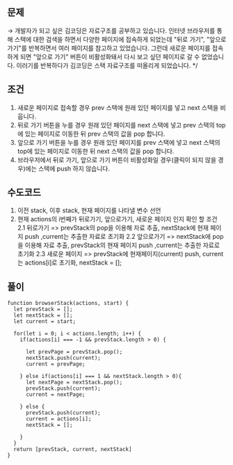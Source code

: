 ## 문제

→ 개발자가 되고 싶은 김코딩은 자료구조를 공부하고 있습니다.
인터넷 브라우저를 통해 스택에 대한 검색을 하면서 다양한 페이지에 접속하게 되었는데
"뒤로 가기", "앞으로 가기"를 반복하면서 여러 페이지를 참고하고 있었습니다.
그런데 새로운 페이지를 접속하게 되면 "앞으로 가기" 버튼이 비활성화돼서 다시 보고 싶던 페이지로 갈 수 없었습니다.
이러기를 반복하다가 김코딩은 스택 자료구조를 떠올리게 되었습니다.
\*/

## 조건

1. 새로운 페이지로 접속할 경우 prev 스택에 원래 있던 페이지를 넣고 next 스택을 비웁니다.
2. 뒤로 가기 버튼을 누를 경우 원래 있던 페이지를 next 스택에 넣고 prev 스택의 top에 있는 페이지로 이동한 뒤 prev 스택의 값을 pop 합니다.
3. 앞으로 가기 버튼을 누를 경우 원래 있던 페이지를 prev 스택에 넣고 next 스택의 top에 있는 페이지로 이동한 뒤 next 스택의 값을 pop 합니다.
4. 브라우저에서 뒤로 가기, 앞으로 가기 버튼이 비활성화일 경우(클릭이 되지 않을 경우)에는 스택에 push 하지 않습니다.

## 수도코드

1. 이전 stack, 이후 stack, 현재 페이지를 나타낼 변수 선언
2. 현재 actions의 i번째가 뒤로가기, 앞으로가기, 새로운 페이지 인지 확인 할 조건
   2.1 뒤로가기 => prevStack의 pop을 이용해 자료 추출, nextStack에 현재 페이지 push ,current는 추출한 자료로 초기화
   2.2 앞으로가기 => nextStack에 pop을 이용해 자료 추출, prevStack의 현재 페이지 push ,current는 추출한 자료로 초기화
   2.3 새로운 페이지 => prevStack에 현재페이지(current) push, current는 actions[i]로 초기화, nextStack = [];

## 풀이

```
function browserStack(actions, start) {
  let prevStack = [];
  let nextStack = [];
  let current = start;

  for(let i = 0; i < actions.length; i++) {
    if(actions[i] === -1 && prevStack.length > 0) {

      let prevPage = prevStack.pop();
      nextStack.push(current);
      current = prevPage;

    } else if(actions[i] === 1 && nextStack.length > 0){
      let nextPage = nextStack.pop();
      prevStack.push(current);
      current = nextPage;

    } else {
      prevStack.push(current);
      current = actions[i];
      nextStack = [];

    }
  }
  return [prevStack, current, nextStack]
}
```
